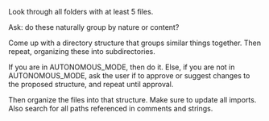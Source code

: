 Look through all folders with at least 5 files.

Ask: do these naturally group by nature or content?

Come up with a directory structure that groups similar things together.
Then repeat, organizing these into subdirectories.

If you are in AUTONOMOUS_MODE, then do it. Else, if you are not in AUTONOMOUS_MODE, ask the user if to approve or suggest changes to the proposed structure, and repeat until approval.

Then organize the files into that structure. Make sure to update all imports. Also search for all paths referenced in comments and strings.
